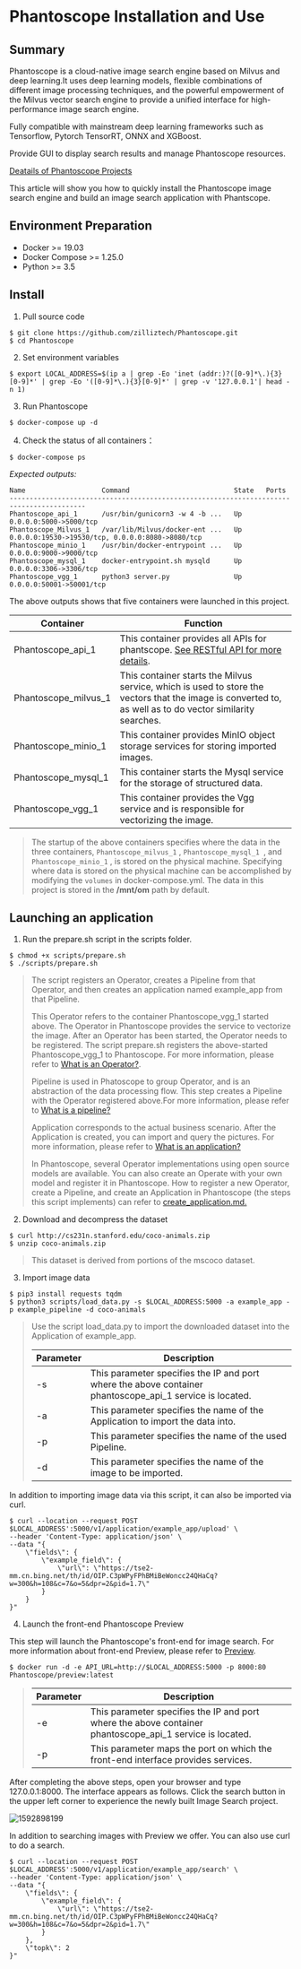 # Phantoscope Installation and Use 

## Summary

Phantoscope is a cloud-native image search engine based on Milvus and deep learning.It uses deep learning models, flexible combinations of different image processing techniques, and the powerful empowerment of the Milvus vector search engine to provide a unified interface for high-performance image search engine.

Fully compatible with mainstream deep learning frameworks such as Tensorflow, Pytorch TensorRT, ONNX and XGBoost.

Provide GUI to display search results and manage Phantoscope resources.

[Deatails of Phantoscope Projects](https://github.com/zilliztech/Phantoscope/tree/0.1.0)

This article will show you how to quickly install the Phantoscope image search engine and build an image search application with Phantscope.

## Environment Preparation

- Docker >= 19.03
- Docker Compose >= 1.25.0
- Python >= 3.5

## Install

1. Pull source code

```shell
$ git clone https://github.com/zilliztech/Phantoscope.git
$ cd Phantoscope
```

2. Set environment variables

```shell
$ export LOCAL_ADDRESS=$(ip a | grep -Eo 'inet (addr:)?([0-9]*\.){3}[0-9]*' | grep -Eo '([0-9]*\.){3}[0-9]*' | grep -v '127.0.0.1'| head -n 1)
```

3. Run Phantoscope

```shell
$ docker-compose up -d
```

4. Check the status of all containers：

```shell
$ docker-compose ps
```

*Expected outputs:*

```
Name                   Command                          State   Ports
-----------------------------------------------------------------------------------------
Phantoscope_api_1      /usr/bin/gunicorn3 -w 4 -b ...   Up      0.0.0.0:5000->5000/tcp
Phantoscope_Milvus_1   /var/lib/Milvus/docker-ent ...   Up      0.0.0.0:19530->19530/tcp, 0.0.0.0:8080->8080/tcp
Phantoscope_minio_1    /usr/bin/docker-entrypoint ...   Up      0.0.0.0:9000->9000/tcp
Phantoscope_mysql_1    docker-entrypoint.sh mysqld      Up      0.0.0.0:3306->3306/tcp
Phantoscope_vgg_1      python3 server.py                Up      0.0.0.0:50001->50001/tcp
```

The above outputs shows that five containers were launched in this project.

| Container            | Function                                                     |
| -------------------- | ------------------------------------------------------------ |
| Phantoscope_api_1    | This container provides all APIs for phantscope. [See RESTful API  for more details](https://app.swaggerhub.com/apis-docs/phantoscope/Phantoscope/0.1.0). |
| Phantoscope_milvus_1 | This container starts the Milvus service, which is used to store the vectors that the image is converted to, as well as to do vector similarity searches. |
| Phantoscope_minio_1  | This container provides MinIO object storage services for storing imported images. |
| Phantoscope_mysql_1  | This container starts the Mysql service for the storage of structured data. |
| Phantoscope_vgg_1    | This container provides the Vgg service and is responsible for vectorizing the image. |

> The startup of the above containers specifies where the data in the three containers, `Phantoscope_milvus_1` , `Phantoscope_mysql_1 `, and `Phantoscope_minio_1` , is stored on the physical machine. Specifying where data is stored on the physical machine can be accomplished by modifying the `volumes` in docker-compose.yml. The data in this project is stored in the **/mnt/om** path by default.



## Launching an application

1. Run the prepare.sh script in the scripts folder.

```shell
$ chmod +x scripts/prepare.sh
$ ./scripts/prepare.sh
```

> The script registers an Operator, creates a Pipeline from that Operator, and then creates an application named example_app from that Pipeline.
>
> This Operator refers to the container Phantoscope_vgg_1 started above. The Operator in Phantoscope provides the service to vectorize the image. After an Operator has been started, the Operator needs to be registered. The script prepare.sh registers the above-started Phantoscope_vgg_1 to Phantoscope. For more information, please refer to [What is an Operator?](https://github.com/zilliztech/phantoscope/blob/0.1.0/docs/site/en/tutorials/operator.md).
>
> Pipeline is used in Phatoscope to group Operator, and is an abstraction of the data processing flow. This step creates a Pipeline with the Operator registered above.For more information, please refer to [What is a pipeline?](https://github.com/zilliztech/phantoscope/blob/0.1.0/docs/site/en/tutorials/pipeline.md)
>
> Application corresponds to the actual business scenario. After the Application is created, you can import and query the pictures. For more information, please refer to [What is an application?](https://github.com/zilliztech/phantoscope/blob/0.1.0/docs/site/en/tutorials/application.md)
>
> In Phantoscope, several Operator implementations using open source models are available. You can also create an Operate with your own model and register it in Phantoscope. How to register a new Operator, create a Pipeline, and create an Application in Phantoscope (the steps this script implements) can refer to [create_application.md.](create_application.md)



2. Download and decompress the dataset

```shell
$ curl http://cs231n.stanford.edu/coco-animals.zip
$ unzip coco-animals.zip
```

> This dataset is derived from portions of the mscoco dataset.



3. Import image data

```shell
$ pip3 install requests tqdm
$ python3 scripts/load_data.py -s $LOCAL_ADDRESS:5000 -a example_app -p example_pipeline -d coco-animals
```

> Use the script load_data.py to import the downloaded dataset into the Application of example_app.
>
> | Parameter | Description                                                  |
> | --------- | ------------------------------------------------------------ |
> | -s        | This parameter specifies the IP and port where the above container phantoscope_api_1 service is located. |
> | -a        | This parameter specifies the name of the Application to import the data into. |
> | -p        | This parameter specifies the name of the used Pipeline.      |
> | -d        | This parameter specifies the name of the image to be imported. |
>

In addition to importing image data via this script, it can also be imported via curl.

```shell
$ curl --location --request POST $LOCAL_ADDRESS':5000/v1/application/example_app/upload' \
--header 'Content-Type: application/json' \
--data "{
    \"fields\": {
        \"example_field\": {
            \"url\": \"https://tse2-mm.cn.bing.net/th/id/OIP.C3pWPyFPhBMiBeWoncc24QHaCq?w=300&h=108&c=7&o=5&dpr=2&pid=1.7\"
        }
    }
}"
```



4. Launch the front-end Phantoscope Preview 

This step will launch the Phantoscope's front-end for image search. For more information about front-end Preview, please refer to [Preview](https://github.com/zilliztech/phantoscope/blob/0.1.0/docs/site/en/tutorials/preview.md).

```shell
$ docker run -d -e API_URL=http://$LOCAL_ADDRESS:5000 -p 8000:80 Phantoscope/preview:latest
```

> | Parameter | Description                                                  |
>| --------- | ------------------------------------------------------------ |
> | -e        | This parameter specifies the IP and port where the above container phantoscope_api_1 service is located. |
> | -p        | This parameter maps the port on which the front-end interface provides services. |
> 

After completing the above steps, open your browser and type 127.0.0.1:8000. The interface appears as follows. Click the search button in the upper left corner to experience the newly built Image Search project.

![1592898199](../tutorials/pic/1592898199.png)

In addition to searching images with Preview we offer. You can also use curl to do a search.

```shell
$ curl --location --request POST $LOCAL_ADDRESS':5000/v1/application/example_app/search' \
--header 'Content-Type: application/json' \
--data "{
    \"fields\": {
        \"example_field\": {
            \"url\": \"https://tse2-mm.cn.bing.net/th/id/OIP.C3pWPyFPhBMiBeWoncc24QHaCq?w=300&h=108&c=7&o=5&dpr=2&pid=1.7\"
        }
    },
    \"topk\": 2
}"
```

















